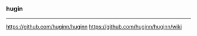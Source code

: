 ### hugin
---
https://github.com/huginn/huginn
https://github.com/huginn/huginn/wiki

```ruby

```


```

```



